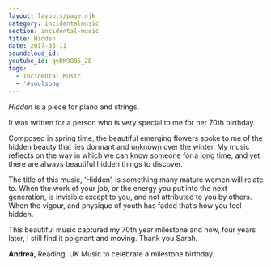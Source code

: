 ```yaml
---
layout: layouts/page.njk
category: incidentalmusic
section: incidental-music
title: Hidden
date: 2017-03-11
soundcloud_id: 
youtube_id: qvDK9OO5_2E
tags:
  - Incidental Music
  - '#soulsong'
---
```


*Hidden* is a piece for piano and strings. 

It was written for a person who is very special to me for her 70th birthday. 

Composed in spring time, the beautiful emerging flowers spoke to me of the hidden beauty that lies dormant and unknown over the winter. My music reflects on the way in which we can know someone for a long time, and yet there are always beautiful hidden things to discover.  

<span class="script-font script-text">The title of this music, ‘Hidden’, is something many mature women will relate to. When the work of your job, or the energy you put into the next generation, is invisible except to you, and not attributed to you by others. When the vigour, and physique of youth has faded that’s how you feel — hidden.</span>

<span class="script-font script-text">This beautiful music captured my 70th year milestone and now, four years later, I still find it poignant and moving. Thank you Sarah.</span>

**Andrea**, Reading, UK
Music to celebrate a milestone birthday.
